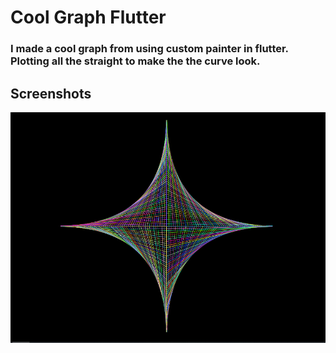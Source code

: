 # Cool Graph Flutter

### I made a cool graph from using custom painter in flutter. Plotting all the straight to make the the curve look.

## Screenshots
![Alt text](screenshot.PNG?raw=true "Screenshot")
